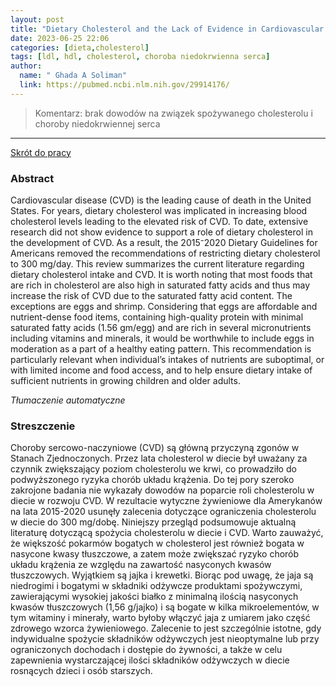 ```yaml
---
layout: post
title: "Dietary Cholesterol and the Lack of Evidence in Cardiovascular Disease"
date: 2023-06-25 22:06
categories: [dieta,cholesterol]
tags: [ldl, hdl, cholesterol, choroba niedokrwienna serca]
author:
  name: " Ghada A Soliman"
  link: https://pubmed.ncbi.nlm.nih.gov/29914176/
---
```


> Komentarz: brak dowodów na związek spożywanego cholesterolu i choroby niedokrwiennej serca
> 
<hr>

[Skrót do pracy](https://drop.2to2.pm/XruVibtf/Dietary%20Cholesterol%20and%20the%20Lack%20of%20Evidence.pdf) 

### Abstract
Cardiovascular disease (CVD) is the leading cause of death in the United States. For years, dietary cholesterol was implicated in increasing blood cholesterol levels leading to the elevated risk of CVD. To date, extensive research did not show evidence to support a role of dietary cholesterol in the development of CVD. As a result, the 2015⁻2020 Dietary Guidelines for Americans removed the recommendations of restricting dietary cholesterol to 300 mg/day. This review summarizes the current literature regarding dietary cholesterol intake and CVD. It is worth noting that most foods that are rich in cholesterol are also high in saturated fatty acids and thus may increase the risk of CVD due to the saturated fatty acid content. The exceptions are eggs and shrimp. Considering that eggs are affordable and nutrient-dense food items, containing high-quality protein with minimal saturated fatty acids (1.56 gm/egg) and are rich in several micronutrients including vitamins and minerals, it would be worthwhile to include eggs in moderation as a part of a healthy eating pattern. This recommendation is particularly relevant when individual&rsquo;s intakes of nutrients are suboptimal, or with limited income and food access, and to help ensure dietary intake of sufficient nutrients in growing children and older adults.

*Tłumaczenie automatyczne*

### Streszczenie
Choroby sercowo-naczyniowe (CVD) są główną przyczyną zgonów w Stanach Zjednoczonych. Przez lata cholesterol w diecie był uważany za czynnik zwiększający poziom cholesterolu we krwi, co prowadziło do podwyższonego ryzyka chorób układu krążenia. Do tej pory szeroko zakrojone badania nie wykazały dowodów na poparcie roli cholesterolu w diecie w rozwoju CVD. W rezultacie wytyczne żywieniowe dla Amerykanów na lata 2015-2020 usunęły zalecenia dotyczące ograniczenia cholesterolu w diecie do 300 mg/dobę. Niniejszy przegląd podsumowuje aktualną literaturę dotyczącą spożycia cholesterolu w diecie i CVD. Warto zauważyć, że większość pokarmów bogatych w cholesterol jest również bogata w nasycone kwasy tłuszczowe, a zatem może zwiększać ryzyko chorób układu krążenia ze względu na zawartość nasyconych kwasów tłuszczowych. Wyjątkiem są jajka i krewetki. Biorąc pod uwagę, że jaja są niedrogimi i bogatymi w składniki odżywcze produktami spożywczymi, zawierającymi wysokiej jakości białko z minimalną ilością nasyconych kwasów tłuszczowych (1,56 g/jajko) i są bogate w kilka mikroelementów, w tym witaminy i minerały, warto byłoby włączyć jaja z umiarem jako część zdrowego wzorca żywieniowego. Zalecenie to jest szczególnie istotne, gdy indywidualne spożycie składników odżywczych jest nieoptymalne lub przy ograniczonych dochodach i dostępie do żywności, a także w celu zapewnienia wystarczającej ilości składników odżywczych w diecie rosnących dzieci i osób starszych.